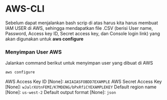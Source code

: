 # AWS-CLI

Sebelum dapat menjalankan bash scrip di atas harus kita harus membuat IAM USER di AWS, sehingga mendapatkan file .CSV (berisi User name, Password,	Access key ID,	Secret access key, dan	Console login link) yang akan digunakan untuk **aws configure** 

### Menyimpan User AWS

Jalankan command berikut untuk menyimpan user yang dibuat di AWS

```
aws configure
```
AWS Access Key ID [None]: `AKIAIASFOBDD7EXAMPLE`
AWS Secret Access Key [None]: `wJalrXUtnFEMI/K7MDENG/bPxRfiCYEXAMPLEKEY`
Default region name [None]: `us-west-2`
Default output format [None]: `json`
